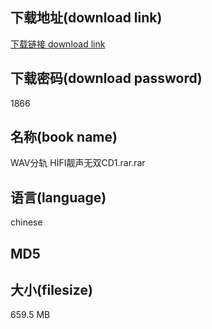 ## 下载地址(download link)
[下载链接 download link](https://voluble-croquembouche-d321dc.netlify.app/?s=WAV%E5%88%86%E8%BD%A8+HIFI%E9%9D%93%E5%A3%B0%E6%97%A0%E5%8F%8CCD1.rar)

## 下载密码(download password)
1866

## 名称(book name)
WAV分轨 HIFI靓声无双CD1.rar.rar

## 语言(language)
chinese

## MD5


## 大小(filesize)
659.5 MB
